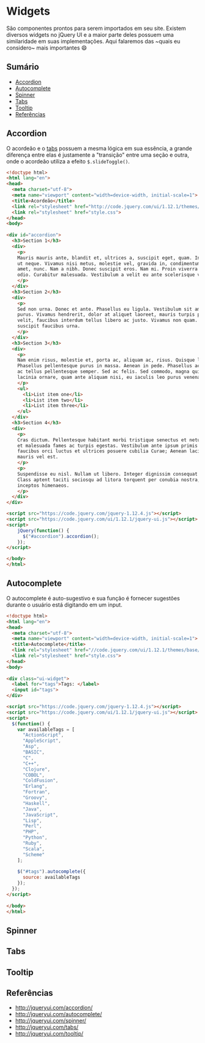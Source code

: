 # Widgets

São componentes prontos para serem importados em seu site. Existem diversos widgets no jQuery UI e a maior parte deles possuem uma similaridade em suas implementações. Aqui falaremos das ~quais eu considero~ mais importantes :smile:

## Sumário

- [Accordion](#accordion)
- [Autocomplete](#autocomplete)
- [Spinner](#spinner)
- [Tabs](#tabs)
- [Tooltip](#tooltip)
- [Referências](#referências)

## Accordion

O acordeão e o [tabs](#tabs) possuem a mesma lógica em sua essência, a grande diferença entre elas é justamente a "transição" entre uma seção e outra, onde o acordeão utiliza a efeito `$.slideToggle()`.

```html
<!doctype html>
<html lang="en">
<head>
  <meta charset="utf-8">
  <meta name="viewport" content="width=device-width, initial-scale=1">
  <title>Acordeão</title>
  <link rel="stylesheet" href="http://code.jquery.com/ui/1.12.1/themes/base/jquery-ui.css">
  <link rel="stylesheet" href="style.css">
</head>
<body>
 
<div id="accordion">
  <h3>Section 1</h3>
  <div>
    <p>
    Mauris mauris ante, blandit et, ultrices a, suscipit eget, quam. Integer
    ut neque. Vivamus nisi metus, molestie vel, gravida in, condimentum sit
    amet, nunc. Nam a nibh. Donec suscipit eros. Nam mi. Proin viverra leo ut
    odio. Curabitur malesuada. Vestibulum a velit eu ante scelerisque vulputate.
    </p>
  </div>
  <h3>Section 2</h3>
  <div>
    <p>
    Sed non urna. Donec et ante. Phasellus eu ligula. Vestibulum sit amet
    purus. Vivamus hendrerit, dolor at aliquet laoreet, mauris turpis porttitor
    velit, faucibus interdum tellus libero ac justo. Vivamus non quam. In
    suscipit faucibus urna.
    </p>
  </div>
  <h3>Section 3</h3>
  <div>
    <p>
    Nam enim risus, molestie et, porta ac, aliquam ac, risus. Quisque lobortis.
    Phasellus pellentesque purus in massa. Aenean in pede. Phasellus ac libero
    ac tellus pellentesque semper. Sed ac felis. Sed commodo, magna quis
    lacinia ornare, quam ante aliquam nisi, eu iaculis leo purus venenatis dui.
    </p>
    <ul>
      <li>List item one</li>
      <li>List item two</li>
      <li>List item three</li>
    </ul>
  </div>
  <h3>Section 4</h3>
  <div>
    <p>
    Cras dictum. Pellentesque habitant morbi tristique senectus et netus
    et malesuada fames ac turpis egestas. Vestibulum ante ipsum primis in
    faucibus orci luctus et ultrices posuere cubilia Curae; Aenean lacinia
    mauris vel est.
    </p>
    <p>
    Suspendisse eu nisl. Nullam ut libero. Integer dignissim consequat lectus.
    Class aptent taciti sociosqu ad litora torquent per conubia nostra, per
    inceptos himenaeos.
    </p>
  </div>
</div>

<script src="https://code.jquery.com/jquery-1.12.4.js"></script>
<script src="https://code.jquery.com/ui/1.12.1/jquery-ui.js"></script>
<script>
    jQuery(function() {
      $("#accordion").accordion();
    });
</script>

</body>
</html>
```

## Autocomplete

O autocomplete é auto-sugestivo e sua função é fornecer sugestões durante o usuário está digitando em um input.

```html
<!doctype html>
<html lang="en">
<head>
  <meta charset="utf-8">
  <meta name="viewport" content="width=device-width, initial-scale=1">
  <title>Autocomplete</title>
  <link rel="stylesheet" href="//code.jquery.com/ui/1.12.1/themes/base/jquery-ui.css">
  <link rel="stylesheet" href="style.css">
</head>
<body>
 
<div class="ui-widget">
  <label for="tags">Tags: </label>
  <input id="tags">
</div>

<script src="https://code.jquery.com/jquery-1.12.4.js"></script>
<script src="https://code.jquery.com/ui/1.12.1/jquery-ui.js"></script>
<script>
  $(function() {
    var availableTags = [
      "ActionScript",
      "AppleScript",
      "Asp",
      "BASIC",
      "C",
      "C++",
      "Clojure",
      "COBOL",
      "ColdFusion",
      "Erlang",
      "Fortran",
      "Groovy",
      "Haskell",
      "Java",
      "JavaScript",
      "Lisp",
      "Perl",
      "PHP",
      "Python",
      "Ruby",
      "Scala",
      "Scheme"
    ];
  
    $("#tags").autocomplete({
      source: availableTags
    });
  });
</script>
 
</body>
</html>
```

## Spinner
## Tabs
## Tooltip
## Referências

- http://jqueryui.com/accordion/
- http://jqueryui.com/autocomplete/
- http://jqueryui.com/spinner/
- http://jqueryui.com/tabs/
- http://jqueryui.com/tooltip/
